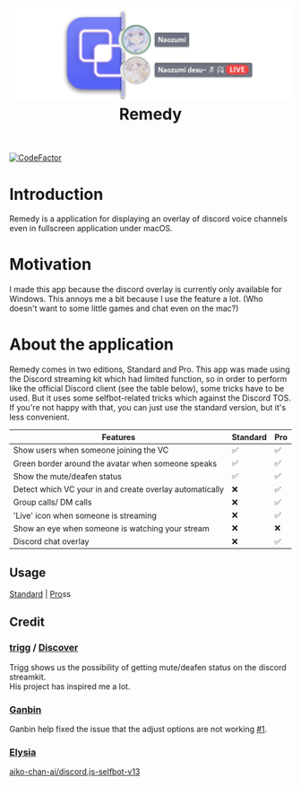 <h1 align="center">
  <a href="https://github.com/Naozumi520/discordOverlayMac"><img src="./src/img/banner.png" avtar_c_icon" width="800"></a>
  <br>
  Remedy
  <br>
  <br>
</h1>

[![CodeFactor](https://www.codefactor.io/repository/github/naozumi520/remedy/badge)](https://www.codefactor.io/repository/github/naozumi520/remedy)

# Introduction
Remedy is a application for displaying an overlay of discord voice channels even in fullscreen application under macOS.  

# Motivation
I made this app because the discord overlay is currently only available for Windows. This annoys me a bit because I use the feature a lot. (Who doesn't want to some little games and chat even on the mac?)

# About the application
Remedy comes in two editions, Standard and Pro. This app was made using the Discord streaming kit which had limited function, so in order to perform like the official Discord client (see the table below), some tricks have to be used. But it uses some selfbot-related tricks which against the Discord TOS. If you're not happy with that, you can just use the standard version, but it's less convenient.

| Features                                                 | Standard           | Pro                |
| -------------------------------------------------------- | ------------------ | ------------------ |
| Show users when someone joining the VC                   | :white_check_mark: | :white_check_mark: |
| Green border around the avatar when someone speaks       | :white_check_mark: | :white_check_mark: |
| Show the mute/deafen status                              | :white_check_mark: | :white_check_mark: |
| Detect which VC your in and create overlay automatically | :x:                | :white_check_mark: |
| Group calls/ DM calls                                    | :x:                | :white_check_mark: |
| 'Live' icon when someone is streaming                    | :x:                | :white_check_mark: |
| Show an eye when someone is watching your stream         | :x:                | :x:                |
| Discord chat overlay                                     | :x:                | :white_check_mark: |

## Usage
[Standard](Standard.md) | [Pro](Pro.md)ss

## Credit
### [trigg](https://github.com/trigg) / [Discover](https://github.com/trigg/Discover)
Trigg shows us the possibility of getting mute/deafen status on the discord streamkit.  
His project has inspired me a lot.

### [Ganbin](https://github.com/Ganbin)
Ganbin help fixed the issue that the adjust options are not working [#1](https://github.com/Naozumi520/Remedy/issues/1).

### [Elysia](https://github.com/aiko-chan-ai)
[aiko-chan-ai/discord.js-selfbot-v13](https://github.com/aiko-chan-ai/discord.js-selfbot-v13)